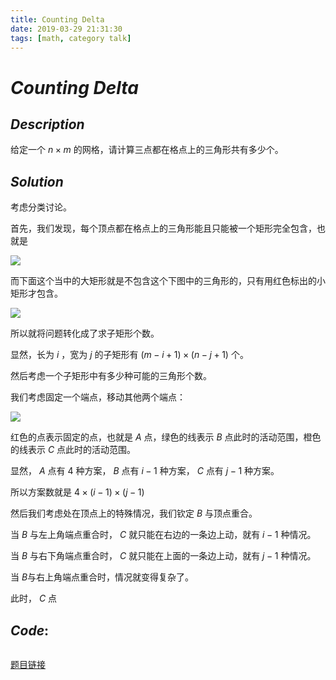 ```yaml
---
title: Counting Delta
date: 2019-03-29 21:31:30
tags: [math, category talk]
---
```


# $Counting$ $Delta$ 



## $Description$

给定一个 $n \times m$ 的网格，请计算三点都在格点上的三角形共有多少个。



## $Solution$

考虑分类讨论。

首先，我们发现，每个顶点都在格点上的三角形能且只能被一个矩形完全包含，也就是

![](https://s2.ax1x.com/2019/03/29/ABezzq.png)

而下面这个当中的大矩形就是不包含这个下图中的三角形的，只有用红色标出的小矩形才包含。

![](https://s2.ax1x.com/2019/03/29/ABevJs.png)

所以就将问题转化成了求子矩形个数。

显然，长为 $i$ ，宽为 $j$ 的子矩形有 $(m - i + 1) \times (n - j + 1)$ 个。

然后考虑一个子矩形中有多少种可能的三角形个数。

我们考虑固定一个端点，移动其他两个端点：

![](https://s2.ax1x.com/2019/03/29/ABmq6x.png)

红色的点表示固定的点，也就是 $A$ 点，绿色的线表示 $B$ 点此时的活动范围，橙色的线表示 $C$ 点此时的活动范围。

显然， $A$ 点有 $4$ 种方案， $B$ 点有 $i - 1$ 种方案， $C$ 点有 $j - 1$ 种方案。

所以方案数就是 $4 \times (i - 1) \times (j - 1)$

然后我们考虑处在顶点上的特殊情况，我们钦定 $B$ 与顶点重合。

当 $B$ 与左上角端点重合时， $C$ 就只能在右边的一条边上动，就有 $i - 1$ 种情况。

当 $B$ 与右下角端点重合时， $C$ 就只能在上面的一条边上动，就有 $j - 1$ 种情况。

当 $B​$ 与右上角端点重合时，情况就变得复杂了。

此时， $C$ 点



## $Code:$

```cpp

```

[题目链接](<https://www.luogu.org/problemnew/show/P3166>)

